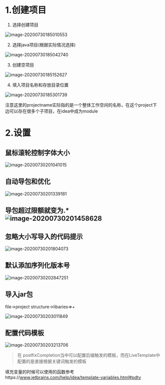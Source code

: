 # 1.创建项目

1. 选择创建项目

![image-20200730185010553](idea.assets/image-20200730185010553.png)

2. 选择java项目(根据实际情况选择)

![image-20200730185042740](idea.assets/image-20200730185042740.png)

3. 创建空项目

![image-20200730185152627](idea.assets/image-20200730185152627.png)

4. 填入项目名称和存放目录位置

![image-20200730185301739](idea.assets/image-20200730185301739.png)

注意这里的projectname实际指的是一个整体工作空间的名称，在这个project下边可以存在很多个子项目，在idea中成为module

# 2.设置

## 鼠标滚轮控制字体大小

![image-20200730201041015](idea.assets/image-20200730201041015.png)

## 自动导包和优化

![image-20200730201339181](idea.assets/image-20200730201339181.png)

## 导包超过限额就变为.*![image-20200730201458628](idea.assets/image-20200730201458628.png)

## 忽略大小写导入的代码提示

![image-20200730201804073](idea.assets/image-20200730201804073.png)

## 默认添加序列化版本号

![image-20200730202847251](idea.assets/image-20200730202847251.png)

## 导入jar包

file->project structure->libaries=>+

![image-20200730203011849](idea.assets/image-20200730203011849.png)

## 配置代码模板

![image-20200730203213706](idea.assets/image-20200730203213706.png)

> 在 postfixCompletion当中可以配置后缀触发的模板，而在LiveTemplate中配置的是直接根据关键词触发的模板

填充变量的时候可以使用的函数参考https://www.jetbrains.com/help/idea/template-variables.html#pdtv

